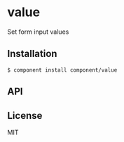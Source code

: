 
# value

  Set form input values

## Installation

    $ component install component/value

## API

   

## License

  MIT
